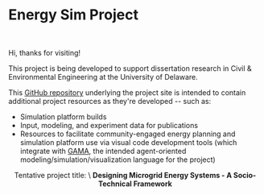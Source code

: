 # Energy Sim Project
<br>

Hi, thanks for visiting!

This project is being developed to support dissertation research in Civil &amp; Environmental Engineering at the University of Delaware.

This <a href="https://github.com/udbtsteve/energy-sim-project/">GitHub repository</a> underlying the project site is intended to contain additional project resources as they're developed -- such as:
- Simulation platform builds
- Input, modeling, and experiment data for publications
- Resources to facilitate community-engaged energy planning and simulation platform use via visual code development tools (which integrate with <a href="https://gama-platform.org/wiki/Home">GAMA</a>, the intended agent-oriented modeling/simulation/visualization language for the project)

<center>
  Tentative project title:
  \
  
  <strong>
    Designing Microgrid Energy Systems - A Socio-Technical Framework
  </strong>
</center>
